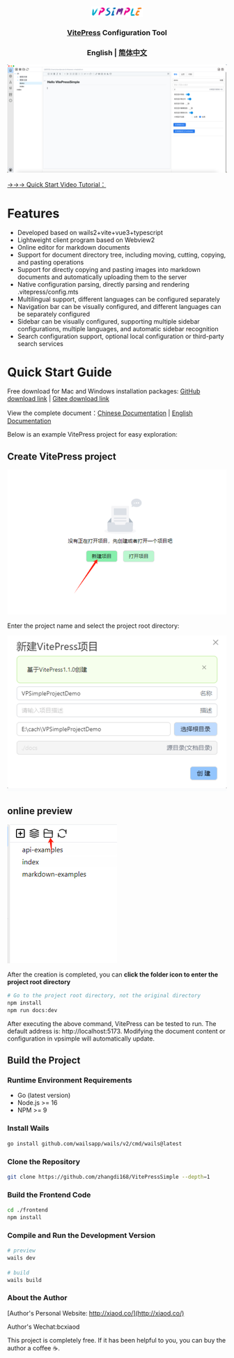 <div align="center">
<a href="https://github.com/zhangdi168/VitePressSimple">
<img src="./docs/vpstatic/images/vpsimple.png" width="120"/></a>
</div>

[//]: # (<h1 align="center">VitePress Simple</h1>)

<h3 align="center">
<a target="_blank" href="https://vitepress.dev/">VitePress</a> Configuration Tool</h3>

<h3 align="center">
<strong>English</strong> |
<a href="https://github.com/zhangdi168/VitePressSimple/blob/master/README_ZH.md">
简体中文</a>
</h3>

![vpsimple](./docs/vpstatic/images/demo.png)

[→→→ Quick Start Video Tutorial：](https://www.bilibili.com/video/BV1ki421y7uV/#reply219109211424)

# Features
* Developed based on wails2+vite+vue3+typescript
* Lightweight client program based on Webview2
* Online editor for markdown documents
* Support for document directory tree, including moving, cutting, copying, and pasting operations
* Support for directly copying and pasting images into markdown documents and automatically uploading them to the server
* Native configuration parsing, directly parsing and rendering .vitepress/config.mts
* Multilingual support, different languages can be configured separately
* Navigation bar can be visually configured, and different languages can be separately configured
* Sidebar can be visually configured, supporting multiple sidebar configurations, multiple languages, and automatic sidebar recognition
* Search configuration support, optional local configuration or third-party search services


# Quick Start Guide

Free download for Mac and Windows installation packages:
[GitHub download link](https://github.com/zhangdi168/VitePressSimple/releases)
| [Gitee download link](https://gitee.com/zhangdi168/VitePressSimple/releases)

View the complete document：[Chinese Documentation](http://vpsimple.xiaod.co/zh) |
[English Documentation](http://vpsimple.xiaod.co/en)


Below is an example VitePress project for easy exploration:
## Create VitePress project
![Create VitePress project](./docs/vpstatic/images/20240416/9323bce8-7c90-439d-9b1b-49aec08211ea.png)

Enter the project name and select the project root directory:

![4631dcde70f7427bb5d07a2bd6d80b76.png](./docs/vpstatic/images/20240416/4631dcde-70f7-427b-b5d0-7a2bd6d80b76.png)
## online preview
![img.png](./docs/vpstatic/images/openInDir.png)

After the creation is completed, you can **click the folder icon to enter the project root directory** 

```bash
# Go to the project root directory, not the original directory
npm install
npm run docs:dev
```
After executing the above command, VitePress can be tested to run. The default address is: http://localhost:5173. Modifying the document content or configuration in vpsimple will automatically update.





## Build the Project

### Runtime Environment Requirements

* Go (latest version)
* Node.js >= 16
* NPM >= 9

### Install Wails

```bash
go install github.com/wailsapp/wails/v2/cmd/wails@latest
```

### Clone the Repository

```bash
git clone https://github.com/zhangdi168/VitePressSimple --depth=1
```

### Build the Frontend Code

```bash
cd ./frontend
npm install 
```

### Compile and Run the Development Version

```bash
# preview
wails dev

# build
wails build
```

### About the Author
[Author's Personal Website: http://xiaod.co/](http://xiaod.co/)

Author's Wechat:bcxiaod

This project is completely free. If it has been helpful to you, you can buy the author a coffee ☕️.